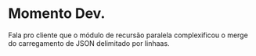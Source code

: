 # Momento Dev.
Fala pro cliente que o módulo de recursão paralela complexificou o merge do carregamento de JSON delimitado por linhaas.
